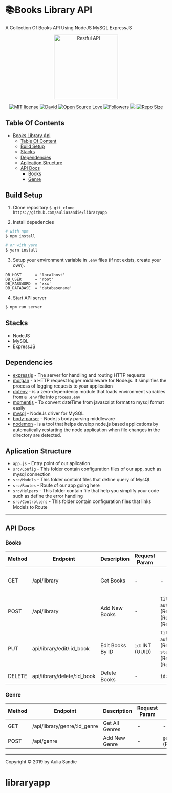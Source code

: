 # 📚Books Library API

A Collection Of Books API Using NodeJS MySQL ExpressJS

<p align="center">
  <a href="https://nodejs.org/">
    <img title="Restful API" height='200' src="https://raw.githubusercontent.com/auliasandie/libraryapp/img.jpg">
  </a>
</p>
<p align="center">
  <a href="http://opensource.org/licenses/MIT">
    <img title="MIT license" src="http://img.shields.io/badge/license-MIT-brightgreen.svg">
  </a>
    <a href="#">
    <img alt="David" src="https://img.shields.io/david/dev/auliasandie/libraryapp">
  </a>
  <a href="#">
    <img title="Open Source Love" src="https://badges.frapsoft.com/os/v1/open-source.svg?v=102">
  </a>
  <a href="https://github.com/auliasandie?tab=followers">
    <img title="Followers" src="https://img.shields.io/github/followers/auliasandie?style=social">
  </a>
  <a href="https://github.com/prettier/prettier"><img src="https://img.shields.io/badge/styled_with-prettier-ff69b4.svg"></a>
  <a href="#">
    <img title="Repo Size" src="https://img.shields.io/github/repo-size/auliasandie/libraryapp">
  </a>

</p>

## Table Of Contents

- [Books Library Api](#books-library-api)
  - [Table Of Content](#table-of-content)
  - [Build Setup](#build-setup)
  - [Stacks](#stacks)
  - [Dependencies](#dependencies)
  - [Aplication Structure](#aplication-Structure)
  - [API Docs](#api-docs)
    - [Books](#Books)
    - [Genre](#genre)

## Build Setup

1. Clone repository
   `$ git clone https://github.com/auliasandie/libraryapp`

2. Install depedencies

```bash
# with npm
$ npm install

# or with yarn
$ yarn install
```

3. Setup your environment variable in `.env` files (if not exists, create your own).

```env
DB_HOST      = 'localhost'
DB_USER      = 'root'
DB_PASSWORD  = 'xxx'
DB_DATABASE  = 'databasename'
```

4. Start API server

```bash
$ npm run server
```

## Stacks

- NodeJS
- MySQL
- ExpressJS

## Dependencies

- [expressjs](https://www.npmjs.com/package/express) - The server for handling and routing HTTP requests
- [morgan](https://www.npmjs.com/package/morgan) - a HTTP request logger middleware for Node.js. It simplifies the process of logging requests to your application
- [dotenv](https://www.npmjs.com/package/dotenv) - is a zero-dependency module that loads environment variables from a `.env` file into `process.env`
- [momentjs](https://www.npmjs.com/package/moment) - To convert dateTime from javascript format to mysql format easily
- [mysql](https://www.npmjs.com/package/mysql) - NodeJs driver for MySQL
- [body-parser](https://www.npmjs.com/package/body-parser) - Node.js body parsing middleware
- [nodemon](https://www.npmjs.com/package/nodemon) - is a tool that helps develop node.js based applications by automatically restarting the node application when file changes in the directory are detected.

## Aplication Structure

- `app.js` - Entry point of our aplication
- `src/Config` - This folder contain configuration files of our app, such as mysql connection
- `src/Models` - This folder containt files that define query of MysQL
- `src/Routes` - Route of our app going here
- `src/Helpers` - This folder contain file that help you simplify your code such as define the error handling
- `src/Controllers` - This folder contain configuration files that links Models to Route

---

## API Docs

### **Books**

| Method | Endpoint                     | Description      | Request Param    | Request Body                                                                                              | Request Query                                                    |
| ------ | ---------------------------- | ---------------- | ---------------- | --------------------------------------------------------------------------------------------------------- | ---------------------------------------------------------------- |
| GET    | /api/library                 | Get Books        | -                | -                                                                                                         | `title`:STRING `author`:STRING `genre`: INTEGER `status`:INTEGER |
| POST   | /api/library                 | Add New Books    | -                | `title`:STRING (Required) `author`:STRING (Required)`status`:STRING (Required) `genre`:STRING (Required)  | -                                                                |
| PUT    | api/library/edit/:id_book   | Edit Books By ID | `id`: INT (UUID) | `title`:STRING (Required) `author`:STRING (Required) `status`:STRING (Required) `genre`:STRING (Required) | -                                                                |
| DELETE | api/library/delete/:id_book | Delete Books     | -                | `id`:INT                                                                                                  | -                                                                |

### **Genre**

| Method | Endpoint           | Description    | Request Param | Request Body              | Request Query |
| ------ | ------------------ | -------------- | ------------- | ------------------------- | ------------- |
| GET    | /api/library/genre/:id_genre | Get All Genres | -             | -                         | -             |
| POST   | /api/genre         | Add New Genre  | -             | `genre`:STRING (Required) | -             |

---

Copyright © 2019 by Aulia Sandie


# libraryapp
